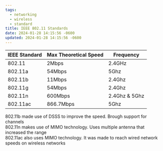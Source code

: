 ```yaml
---
tags:
  - networking
  - wireless
  - standard
title: IEEE 802.11 Standards
date: 2024-01-28 14:15:56 -0600
updated: 2024-01-28 14:15:56 -0600
---
```


| IEEE Standard | Max Theoretical Speed | Frequency     |
| ------------- | --------------------- | ------------- |
| 802.11        | 2Mbps                 | 2.4GHz        |
| 802.11a       | 54Mbps                | 5Ghz          |
| 802.11b       | 11Mbps                | 2.4Ghz        |
| 802.11g       | 54Mbps                | 2.4Ghz        |
| 802.11n       | 600Mbps               | 2.4Ghz & 5Ghz |
| 802.11ac      | 866.7Mbps             | 5Ghz          |

802.11b made use of DSSS to improve the speed. Brough support for channels  
802.11n makes use of MIMO technology. Uses multiple antenna that increased the range  
802.11ac also uses MIMO technology. It was made to reach wired network speeds on wireless networks
